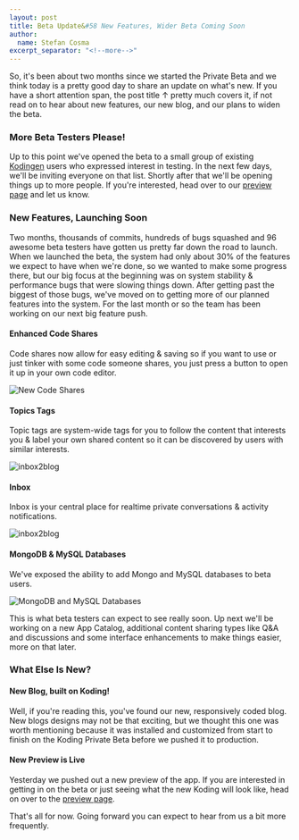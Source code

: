 ```yaml
---
layout: post
title: Beta Update&#58 New Features, Wider Beta Coming Soon
author:
  name: Stefan Cosma
excerpt_separator: "<!--more-->"
---
```


So, it's been about two months since we started the Private Beta and we think today is a pretty good day to share an update on what's new. If you have a short attention span, the post title ↑ pretty much covers it, if not read on to hear about new features, our new blog, and our plans to widen the beta.
<!--more-->

### More Beta Testers Please!

Up to this point we've opened the beta to a small group of existing [Kodingen][1] users who expressed interest in testing. In the next few days, we'll be inviting everyone on that list. Shortly after that we'll be opening things up to more people. If you're interested, head over to our [preview page][2] and let us know.

### New Features, Launching Soon

Two months, thousands of commits, hundreds of bugs squashed and 96 awesome beta testers have gotten us pretty far down the road to launch. When we launched the beta, the system had only about 30% of the features we expect to have when we're done, so we wanted to make some progress there, but our big focus at the beginning was on system stability & performance bugs that were slowing things down. After getting past the biggest of those bugs, we've moved on to getting more of our planned features into the system. For the last month or so the team has been working on our next big feature push.

#### Enhanced Code Shares

Code shares now allow for easy editing & saving so if you want to use or just tinker with some code someone shares, you just press a button to open it up in your own code editor.

![][3]

#### Topics Tags

Topic tags are system-wide tags for you to follow the content that interests you & label your own shared content so it can be discovered by users with similar interests.

![][4]

#### Inbox

Inbox is your central place for realtime private conversations & activity notifications.

![][5]

#### MongoDB & MySQL Databases

We've exposed the ability to add Mongo and MySQL databases to beta users.

![][6]

This is what beta testers can expect to see really soon. Up next we'll be working on a new App Catalog, additional content sharing types like Q&A and discussions and some interface enhancements to make things easier, more on that later.

### What Else Is New?

#### New Blog, built on Koding!

Well, if you're reading this, you've found our new, responsively coded blog. New blogs designs may not be that exciting, but we thought this one was worth mentioning because it was installed and customized from start to finish on the Koding Private Beta before we pushed it to production.

#### New Preview is Live

Yesterday we pushed out a new preview of the app. If you are interested in getting in on the beta or just seeing what the new Koding will look like, head on over to the [preview page][2].

That's all for now. Going forward you can expect to hear from us a bit more frequently.

[1]: http://kodingen.com
[2]: http://koding.com
[3]: https://www.koding.com/hs-fs/hub/1593820/file-3490823937-jpg/blog-files/codeshareblog.jpg?t=1475265944157 "New Code Shares"
[4]: https://www.koding.com/hs-fs/hub/1593820/file-3490823947-jpg/blog-files/topicsblog.jpg?t=1475265944157 "inbox2blog"
[5]: https://www.koding.com/hs-fs/hub/1593820/file-3490823957-jpg/blog-files/inbox2blog.jpg?t=1475265944157 "inbox2blog"
[6]: https://www.koding.com/hs-fs/hub/1593820/file-3490823967-jpg/blog-files/dbsblog.jpg?t=1475265944157 "MongoDB and MySQL Databases"

